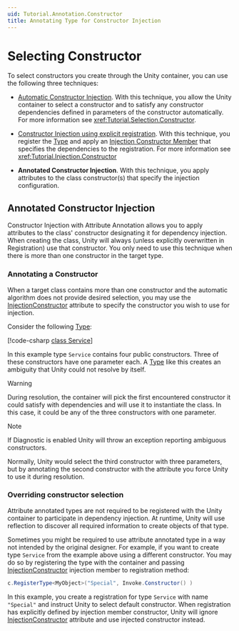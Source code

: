 ```yaml
---
uid: Tutorial.Annotation.Constructor
title: Annotating Type for Constructor Injection
---
```


# Selecting Constructor

To select constructors you create through the Unity container, you can use the following three techniques:

* [Automatic Constructor Injection](xref:Tutorial.Selection.Constructor). With this technique, you allow the Unity container to select a constructor and to satisfy any constructor dependencies defined in parameters of the constructor automatically. For more information see <xref:Tutorial.Selection.Constructor>.

* [Constructor Injection using explicit registration](xref:Tutorial.Injection.Constructor). With this technique, you register the [Type](xref:System.Type) and apply an [Injection Constructor Member](xref:Unity.Injection.InjectionConstructor) that specifies the dependencies to the registration. For more information see <xref:Tutorial.Injection.Constructor>

* **Annotated Constructor Injection**. With this technique, you apply attributes to the class constructor(s) that specify the injection configuration.

## Annotated Constructor Injection

Constructor Injection with Attribute Annotation allows you to apply attributes to the class' constructor designating it for dependency injection. When creating the class, Unity will always (unless explicitly overwritten in Registration) use that constructor. You only need to use this technique when there is more than one constructor in the target type.

### Annotating a Constructor

When a target class contains more than one constructor and the automatic algorithm does not provide desired selection, you may use the [InjectionConstructor](xref:Unity.InjectionConstructorAttribute) attribute to specify the constructor you wish to use for injection.

Consider the following [Type](xref:System.Type):

[!code-csharp [class Service](../../src/SpecificationTests/src/Constructor/Attribute/Setup.cs#class_service)]

In this example type `Service` contains four public constructors. Three of these constructors have one parameter each. A [Type](xref:System.Type) like this creates an ambiguity that Unity could not resolve by itself.

> [!WARNING]
> During resolution, the container will pick the first encountered constructor it could satisfy with dependencies and will use it to instantiate the class. In this case, it could be any of the three constructors with one parameter.

> [!NOTE]
> If Diagnostic is enabled Unity will throw an exception reporting ambiguous constructors.

Normally, Unity would select the third constructor with three parameters, but by annotating the second constructor with the attribute you force Unity to use it during resolution.

### Overriding constructor selection

Attribute annotated types are not required to be registered with the Unity container to participate in dependency injection. At runtime, Unity will use reflection to discover all required information to create objects of that type.

Sometimes you might be required to use attribute annotated type in a way not intended by the original designer. For example, if you want to create type `Service` from the example above using a different constructor. You may do so by registering the type with the container and passing [InjectionConstructor](xref:Unity.Injection.InjectionConstructor) injection member to registration method:

```cs
c.RegisterType<MyObject>("Special", Invoke.Constructor() )
```

In this example, you create a registration for type `Service` with name `"Special"` and instruct Unity to select default constructor. When registration has explicitly defined by injection member constructor, Unity will ignore [InjectionConstructor](xref:Unity.InjectionConstructorAttribute) attribute and use injected constructor instead.

